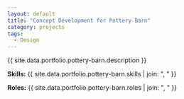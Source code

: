 ```yaml
---
layout: default
title: "Concept Development for Pottery Barn"
category: projects
tags:
  - Design
---
```


{{ site.data.portfolio.pottery-barn.description }}

**Skills:** {{ site.data.portfolio.pottery-barn.skills | join: ", " }}

**Roles:** {{ site.data.portfolio.pottery-barn.roles | join: ", " }}
